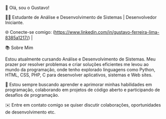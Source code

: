 👋 Olá, sou o Gustavo!

👨‍💻 Estudante de Análise e Desenvolvimento de Sistemas | Desenvolvedor Iniciante.

🌐 Conecte-se comigo: (https://www.linkedin.com/in/gustavo-ferreira-lima-8385a1217/) | 

📚 Sobre Mim

Estou atualmente cursando Análise e Desenvolvimento de Sistemas. Meu prazer por resolver problemas e criar soluções eficientes me levou ao mundo da programação, onde tenho explorado linguagens como Python, HTML, CSS, PHP, C para desenvolver aplicativos, sistemas e Web sites.

🌱 Estou sempre buscando aprender e aprimorar minhas habilidades em programação, colaborando em projetos de código aberto e participando de desafios de programação.

✉️ Entre em contato comigo se quiser discutir colaborações, oportunidades de desenvolvimento etc. 
